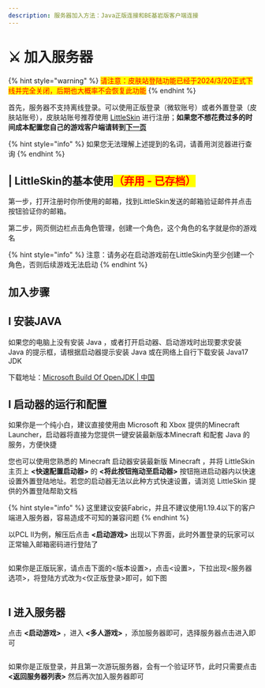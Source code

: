 ```yaml
---
description: 服务器加入方法：Java正版连接和BE基岩版客户端连接
---
```


# ⚔️ 加入服务器

{% hint style="warning" %}
<mark style="color:red;">请注意：皮肤站登陆功能已经于2024/3/20正式下线并完全关闭，后期也大概率不会恢复此功能</mark>
{% endhint %}

首先，服务器不支持离线登录。可以使用正版登录（微软账号）或者外置登录（皮肤站账号），皮肤站账号推荐使用 [LittleSkin](https://littleskin.cn/) 进行注册；**如果您不想花费过多的时间成本配置您自己的游戏客户端请转到**[**下一页**](mo-zu-zheng-he-bao.md)

{% hint style="info" %}
如果您无法理解上述提到的名词，请善用浏览器进行查询
{% endhint %}

## | LittleSkin的基本使用<mark style="color:red;">（弃用 - 已存档）</mark>

第一步，打开注册时你所使用的邮箱，找到LittleSkin发送的邮箱验证邮件并点击按钮验证你的邮箱。

第二步，网页侧边栏点击角色管理，创建一个角色，这个角色的名字就是你的游戏名

{% hint style="info" %}
注意：请务必在启动游戏前在LittleSkin内至少创建一个角色，否则后续游戏无法启动
{% endhint %}

## 加入步骤

## l  安装JAVA

如果您的电脑上没有安装 Java ，或者打开启动器、启动游戏时出现要求安装 Java 的提示框，请根据启动器提示安装 Java 或在网络上自行下载安装 Java17 JDK

下载地址：[Microsoft Build Of OpenJDK | 中国](https://learn.microsoft.com/zh-cn/java/openjdk/download#openjdk-17)

## l  启动器的运行和配置

如果你是一个纯小白，建议直接使用由 Microsoft 和 Xbox 提供的Minecraft Launcher，启动器将直接为您提供一键安装最新版本Minecraft 和配套 Java 的服务，方便快捷

您也可以使用您熟悉的 Minecraft 启动器安装最新版 Minecraft ，并将 LittleSkin 主页上 **<快速配置启动器>** 的 **<将此按钮拖动至启动器>** 按钮拖进启动器内以快速设置外置登陆地址。若您的启动器无法以此种方式快速设置，请浏览 LittleSkin 提供的外置登陆帮助文档

{% hint style="info" %}
这里建议安装Fabric，并且不建议使用1.19.4以下的客户端进入服务器，容易造成不可知的兼容问题
{% endhint %}

以PCL II为例，解压后点击 **<启动游戏>** 出现以下界面，此时外置登录的玩家可以正常输入邮箱密码进行登陆了

<figure><img src="https://s11.ax1x.com/2024/01/06/pizsU3Q.png" alt=""><figcaption></figcaption></figure>

如果你是正版玩家，请点击下面的<版本设置>，点击<设置>，下拉出现<服务器选项>，将登陆方式改为<仅正版登录>即可，如下图

<figure><img src="https://s11.ax1x.com/2024/01/06/pizsacj.md.png" alt=""><figcaption></figcaption></figure>

## l  进入服务器

点击 **<启动游戏>** ，进入 **<多人游戏>** ，添加服务器即可，选择服务器点击进入即可

<figure><img src="https://s11.ax1x.com/2024/01/06/pizsN9g.md.png" alt=""><figcaption></figcaption></figure>

如果你是正版登录，并且第一次游玩服务器，会有一个验证环节，此时只需要点击 **<返回服务器列表>** 然后再次加入服务器即可

<figure><img src="https://s11.ax1x.com/2024/01/06/pizs234.md.png" alt=""><figcaption></figcaption></figure>
